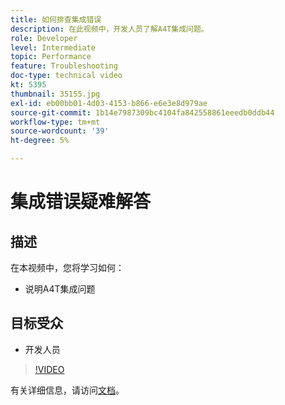 ```yaml
---
title: 如何排查集成错误
description: 在此视频中，开发人员了解A4T集成问题。
role: Developer
level: Intermediate
topic: Performance
feature: Troubleshooting
doc-type: technical video
kt: 5395
thumbnail: 35155.jpg
exl-id: eb00bb01-4d03-4153-b866-e6e3e8d979ae
source-git-commit: 1b14e7987309bc4104fa842558861eeedb0ddb44
workflow-type: tm+mt
source-wordcount: '39'
ht-degree: 5%

---
```


# 集成错误疑难解答

## 描述

在本视频中，您将学习如何：

* 说明A4T集成问题

## 目标受众

* 开发人员

>[!VIDEO](https://video.tv.adobe.com/v/35155/?quality=12)

有关详细信息，请访问[文档](https://experienceleague.adobe.com/docs/target/using/integrate/a4t/troubleshoot-a4t/a4t-troubleshooting.html?lang=en)。

